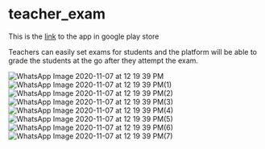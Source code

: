 # teacher_exam

This is the [link](https://play.google.com/store/apps/details?id=com.justice.teacherexam) to the app in google play store


Teachers can easily set exams for students and the platform will be able to grade the students at the go after they attempt the exam.

![WhatsApp Image 2020-11-07 at 12 19 39 PM](https://user-images.githubusercontent.com/63531125/107875738-c27b9a80-6ed2-11eb-947a-fa60830aa28d.jpeg)
![WhatsApp Image 2020-11-07 at 12 19 39 PM(1)](https://user-images.githubusercontent.com/63531125/107875740-c3acc780-6ed2-11eb-9e6a-ad43deab8386.jpeg)
![WhatsApp Image 2020-11-07 at 12 19 39 PM(2)](https://user-images.githubusercontent.com/63531125/107875741-c4455e00-6ed2-11eb-8231-f529909a5f6d.jpeg)
![WhatsApp Image 2020-11-07 at 12 19 39 PM(3)](https://user-images.githubusercontent.com/63531125/107875742-c4ddf480-6ed2-11eb-81fa-15a732e6d192.jpeg)
![WhatsApp Image 2020-11-07 at 12 19 39 PM(4)](https://user-images.githubusercontent.com/63531125/107875743-c5768b00-6ed2-11eb-85fb-448e9f2b35e2.jpeg)
![WhatsApp Image 2020-11-07 at 12 19 39 PM(5)](https://user-images.githubusercontent.com/63531125/107875744-c5768b00-6ed2-11eb-923f-a87da2a59029.jpeg)
![WhatsApp Image 2020-11-07 at 12 19 39 PM(6)](https://user-images.githubusercontent.com/63531125/107875745-c60f2180-6ed2-11eb-87e4-f5cec9319577.jpeg)
![WhatsApp Image 2020-11-07 at 12 19 39 PM(7)](https://user-images.githubusercontent.com/63531125/107875746-c6a7b800-6ed2-11eb-8663-11cd0c535660.jpeg)
